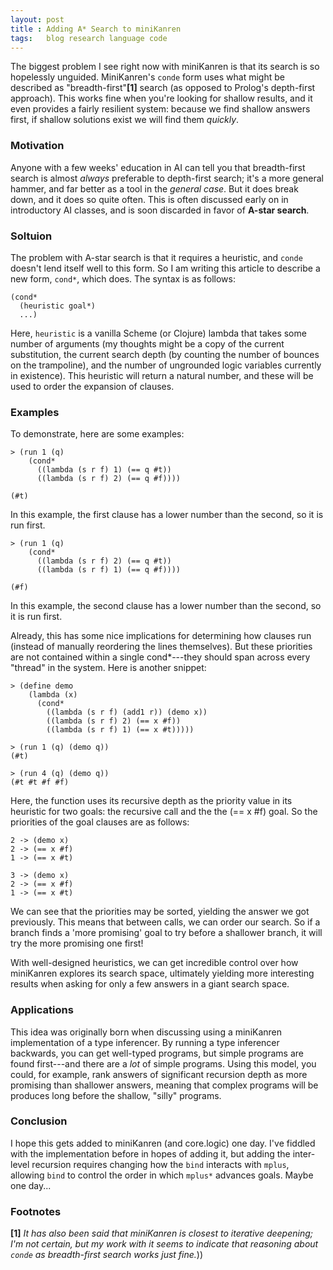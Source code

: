 ```yaml
---
layout: post
title : Adding A* Search to miniKanren
tags:   blog research language code
---
```

The biggest problem I see right now with miniKanren is that its search
is so hopelessly unguided. MiniKanren's `conde` form uses what might be 
described as "breadth-first"**[1]** search (as opposed to Prolog's depth-first
approach). This works fine when you're looking for shallow results, and it
even provides a fairly resilient system: because we find shallow answers first,
if shallow solutions exist we will find them *quickly*. 

### Motivation ###

Anyone with a few weeks' education in AI can tell you that breadth-first search
is almost *always* preferable to depth-first search; it's a more general hammer,
and far better as a tool in the *general case*. But it does break down, and it
does so quite often. This is often discussed early on in introductory AI classes, and is soon discarded in favor of **A-star search**.

### Soltuion ###

The problem with A-star search is that it requires a heuristic, and `conde` doesn't lend itself well to this form. So I am writing this article to describe a new form, `cond*`, which does. The syntax is as follows:

    (cond*
      (heuristic goal*)
      ...)

Here, `heuristic` is a vanilla Scheme (or Clojure) lambda that takes some number
of arguments (my thoughts might be a copy of the current substitution, the 
current search depth (by counting the number of bounces on the trampoline), and 
the number of ungrounded logic variables currently in existence). This heuristic
will return a natural number, and these will be used to order the expansion of 
clauses. 

### Examples ###

To demonstrate, here are some examples:

    > (run 1 (q)
        (cond*
          ((lambda (s r f) 1) (== q #t))
          ((lambda (s r f) 2) (== q #f))))

    (#t)

In this example, the first clause has a lower number than the second, so it is run first.

    > (run 1 (q)
        (cond*
          ((lambda (s r f) 2) (== q #t))
          ((lambda (s r f) 1) (== q #f))))

    (#f)

In this example, the second clause has a lower number than the second, so it is run first.

Already, this has some nice implications for determining how clauses run (instead of manually reordering the lines themselves). But these priorities are not contained within a single cond*---they should span across every "thread" in the system. Here is another snippet:

    > (define demo
        (lambda (x)
          (cond*
            ((lambda (s r f) (add1 r)) (demo x))
            ((lambda (s r f) 2) (== x #f))
            ((lambda (s r f) 1) (== x #t)))))

    > (run 1 (q) (demo q))
    (#t)

    > (run 4 (q) (demo q))
    (#t #t #f #f)

Here, the function uses its recursive depth as the priority value in its heuristic for two goals: the recursive call and the the (== x #f) goal. So the priorities of the goal clauses are as follows:

    2 -> (demo x)
    2 -> (== x #f)
    1 -> (== x #t)

    3 -> (demo x)
    2 -> (== x #f)
    1 -> (== x #t)

We can see that the priorities may be sorted, yielding the answer we got previously. This means that between calls, we can order our search. So if a branch finds a 'more promising' goal to try before a shallower branch, it will try the more promising one first!

With well-designed heuristics, we can get incredible control over how miniKanren explores its search space, ultimately yielding more interesting results when asking for only a few answers in a giant search space.

### Applications ###

This idea was originally born when discussing using a miniKanren implementation of a type inferencer. By running a type inferencer backwards, you can get well-typed programs, but simple programs are found first---and there are a *lot* of simple programs. Using this model, you could, for example, rank answers of significant recursion depth as more promising than shallower answers, meaning that complex programs will be produces long before the shallow, "silly" programs.

### Conclusion ###

I hope this gets added to miniKanren (and core.logic) one day. I've fiddled with the implementation before in hopes of adding it, but adding the inter-level recursion requires changing how the `bind` interacts with `mplus`, allowing `bind` to control the order in which `mplus*` advances goals. Maybe one day...

### Footnotes ###

**[1]** *It has also been said that miniKanren is closest to iterative deepening; I'm not certain, but my work with it seems to indicate that reasoning about `conde` as breadth-first search works just fine.*))

